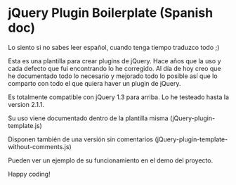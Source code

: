 
jQuery Plugin Boilerplate (Spanish doc)
=======================

Lo siento si no sabes leer español, cuando tenga tiempo traduzco todo ;)

Esta es una plantilla para crear plugins de jQuery. Hace años que la uso y cada defecto que fui encontrando lo he corregido.
Al día de hoy creo que he documentado todo lo necesario y mejorado todo lo posible así que lo comparto con todo el que quiera haver un plugin de jQuery.

Es totalmente compatible con jQuery 1.3 para arriba. Lo he testeado hasta la version 2.1.1.

Su uso viene documentado dentro de la plantilla misma (jQuery-plugin-template.js)

Disponen también de una versión sin comentarios (jQuery-plugin-template-without-comments.js)

Pueden ver un ejemplo de su funcionamiento en el demo del proyecto.

Happy coding!
